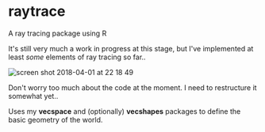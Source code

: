 # raytrace
A ray tracing package using R

It's still very much a work in progress at this stage, but I've implemented at least *some* elements of ray tracing so far..

![screen shot 2018-04-01 at 22 18 49](https://user-images.githubusercontent.com/23141865/38177506-20e13f30-35fb-11e8-98ed-fd0580c651aa.png)

Don't worry too much about the code at the moment. I need to restructure it somewhat yet..

Uses my **vecspace** and (optionally) **vecshapes** packages to define the basic geometry of the world.

